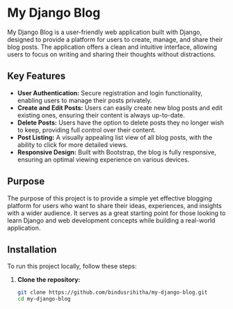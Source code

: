 # My Django Blog

My Django Blog is a user-friendly web application built with Django, designed to provide a platform for users to create, manage, and share their blog posts. The application offers a clean and intuitive interface, allowing users to focus on writing and sharing their thoughts without distractions.

## Key Features

- **User Authentication:** Secure registration and login functionality, enabling users to manage their posts privately.
- **Create and Edit Posts:** Users can easily create new blog posts and edit existing ones, ensuring their content is always up-to-date.
- **Delete Posts:** Users have the option to delete posts they no longer wish to keep, providing full control over their content.
- **Post Listing:** A visually appealing list view of all blog posts, with the ability to click for more detailed views.
- **Responsive Design:** Built with Bootstrap, the blog is fully responsive, ensuring an optimal viewing experience on various devices.

## Purpose

The purpose of this project is to provide a simple yet effective blogging platform for users who want to share their ideas, experiences, and insights with a wider audience. It serves as a great starting point for those looking to learn Django and web development concepts while building a real-world application.

## Installation

To run this project locally, follow these steps:

1. **Clone the repository:**
   ```bash
   git clone https://github.com/bindusrihitha/my-django-blog.git
   cd my-django-blog
